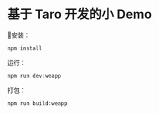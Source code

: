 
# 基于 Taro 开发的小 Demo

安装：

```javascript
npm install
```

运行：

```javascript
npm run dev:weapp
```

打包：

```javascript
npm run build:weapp
```
